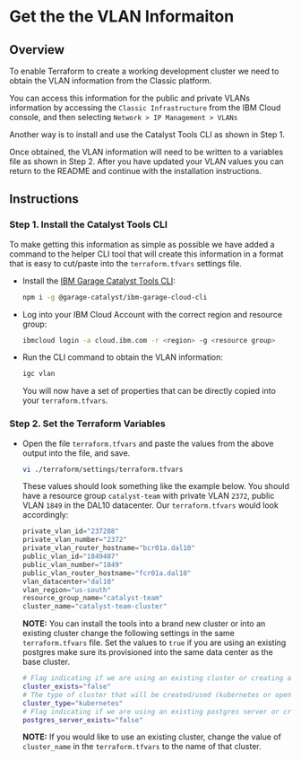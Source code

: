 # Get the the VLAN Informaiton

## Overview
To enable Terraform to create a working development cluster we need to obtain the VLAN information from the Classic platform.  

You can access this information for the public and private VLANs information by accessing the `Classic Infrastructure` from the IBM Cloud console, and then selecting `Network > IP Management > VLANs` 

Another way is to install and use the Catalyst Tools CLI as shown in Step 1. 

Once obtained, the VLAN information will need to be written to a variables file as shown in Step 2.  After you have updated your VLAN values you can return to the README and continue with the installation instructions.

## Instructions

### Step 1. Install the Catalyst Tools CLI
To make getting this information as simple as possible we have added a command to the helper CLI tool that will create this information in a format that is easy to cut/paste into the `terraform.tfvars` settings file. 

- Install the [IBM Garage Catalyst Tools CLI](https://github.ibm.com/garage-catalyst/ibmcloud-garage-cli):
    ```bash
    npm i -g @garage-catalyst/ibm-garage-cloud-cli
    ````
- Log into your IBM Cloud Account with the correct region and resource group:
    ```bash
    ibmcloud login -a cloud.ibm.com -r <region> -g <resource group>
    ```
- Run the CLI command to obtain the VLAN information:
    ```bash
    igc vlan
    ```
    You will now have a set of properties that can be directly copied into your `terraform.tfvars`.

### Step 2. Set the Terraform Variables
- Open the file `terraform.tfvars` and paste the values from the above output into the file, and save.
    ```bash
    vi ./terraform/settings/terraform.tfvars
    ```
    These values should look something like the example below. You should have a resource group `catalyst-team` with private VLAN `2372`, public VLAN `1849` in the DAL10 datacenter. Our `terraform.tfvars` would look accordingly:
    ```terraform
    private_vlan_id="237288"
    private_vlan_number="2372"
    private_vlan_router_hostname="bcr01a.dal10"
    public_vlan_id="1849487"
    public_vlan_number="1849"
    public_vlan_router_hostname="fcr01a.dal10"
    vlan_datacenter="dal10"
    vlan_region="us-south"
    resource_group_name="catalyst-team"
    cluster_name="catalyst-team-cluster"
    ```

    **NOTE:** You can install the tools into a brand new cluster or into an existing cluster change the following settings in the same `terraform.tfvars` file. Set the values to `true` if you are using an existing postgres make sure its provisioned into the same data center as the base cluster.

    ```bash
    # Flag indicating if we are using an existing cluster or creating a new one
    cluster_exists="false"
    # The type of cluster that will be created/used (kubernetes or openshift)
    cluster_type="kubernetes"
    # Flag indicating if we are using an existing postgres server or creating a new one
    postgres_server_exists="false"
    ```

    **NOTE:** If you would like to use an existing cluster, change the value of `cluster_name` in the `terraform.tfvars` to the name of that cluster.

